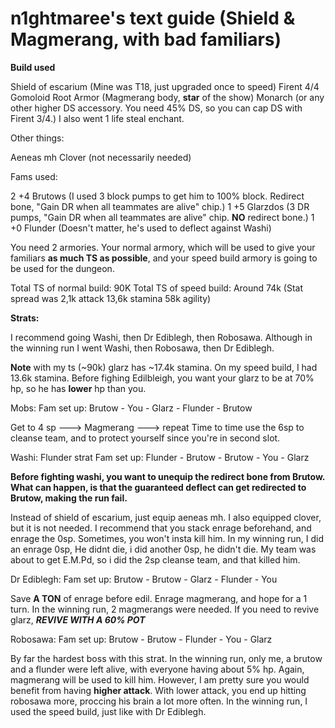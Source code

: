# n1ghtmaree's text guide (Shield & Magmerang, with bad familiars)

**Build used**

Shield of escarium (Mine was T18, just upgraded once to speed)
Firent 4/4
Gomoloid Root Armor (Magmerang body, **star** of the show)
Monarch (or any other higher DS accessory. You need 45% DS, so you can cap DS with Firent 3/4.) I also went 1 life steal enchant.

Other things:

Aeneas mh
Clover (not necessarily needed)

Fams used:

2 +4 Brutows (I used 3 block pumps to get him to 100% block. Redirect bone, "Gain DR when all teammates are alive" chip.)
1 +5 Glarzdos (3 DR pumps, "Gain DR when all teammates are alive" chip. **NO** redirect bone.)
1 +0 Flunder (Doesn't matter, he's used to deflect against Washi)

You need 2 armories. Your normal armory, which will be used to give your familiars **as much TS as possible**, and your speed build armory is going to be used for the dungeon.

Total TS of normal build: 90K
Total TS of speed build: Around 74k (Stat spread was 2,1k attack 13,6k stamina 58k agility)

**Strats:**

I recommend going Washi, then Dr Ediblegh, then Robosawa. Although in the winning run I went Washi, then Robosawa, then Dr Ediblegh.

**Note** with my ts (~90k) glarz has ~17.4k stamina. On my speed build, I had 13.6k stamina. Before fighing Edilbleigh, you want your glarz to be at 70% hp, so he has **lower** hp than you.

Mobs: 
Fam set up: Brutow - You - Glarz - Flunder - Brutow

Get to 4 sp ---> Magmerang ---> repeat
Time to time use the 6sp to cleanse team, and to protect yourself since you're in second slot.

Washi:
Flunder strat
Fam set up: Flunder - Brutow - Brutow - You - Glarz

**Before fighting washi, you want to unequip the redirect bone from Brutow. What can happen, is that the guaranteed deflect can get redirected to Brutow, making the run fail.**

Instead of shield of escarium, just equip aeneas mh. I also equipped clover, but it is not needed. I recommend that you stack enrage beforehand, and enrage the 0sp. Sometimes, you won't insta kill him. In my winning run, I did an enrage 0sp, He didnt die, i did another 0sp, he didn't die. My team was about to get E.M.Pd, so i did the 2sp cleanse team, and that killed him.

Dr Ediblegh:
Fam set up: Brutow - Brutow - Glarz - Flunder - You

Save **A TON** of enrage before edil. Enrage magmerang, and hope for a 1 turn. In the winning run, 2 magmerangs were needed. If you need to revive glarz, ***REVIVE WITH A 60% POT***

Robosawa:
Fam set up: Brutow - Brutow - Flunder - You - Glarz

By far the hardest boss with this strat. In the winning run, only me, a brutow and a flunder were left alive, with everyone having about 5% hp.
Again, magmerang will be used to kill him. However, I am pretty sure you would benefit from having **higher attack**. With lower attack, you end up hitting robosawa more, proccing his brain a lot more often. In the winning run, I used the speed build, just like with Dr Ediblegh.